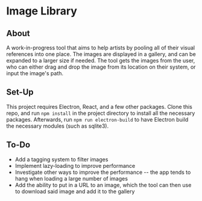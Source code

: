 # Image Library
## About
A work-in-progress tool that aims to help artists by pooling all of their visual references into one place.  The images are displayed in a gallery, and can be expanded to a larger size if needed.  The tool gets the images from the user, who can either drag and drop the image from its location on their system, or input the image's path.

## Set-Up
This project requires Electron, React, and a few other packages.  Clone this repo, and run `npm install` in the project directory to install all the necessary packages.  Afterwards, run `npm run electron-build` to have Electron build the necessary modules (such as sqlite3).

## To-Do
* Add a tagging system to filter images
* Implement lazy-loading to improve performance
* Investigate other ways to improve the performance -- the app tends to hang when loading a large number of images
* Add the ability to put in a URL to an image, which the tool can then use to download said image and add it to the gallery
